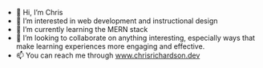 - 👋 Hi, I’m Chris
- 👀 I’m interested in web development and instructional design
- 🌱 I’m currently learning the MERN stack
- 💞️ I’m looking to collaborate on anything interesting, especially ways that make learning experiences more engaging and effective.
- 📫 You can reach me through www.chrisrichardson.dev

<!---
richardsonchrisj/richardsonchrisj is a ✨ special ✨ repository because its `README.md` (this file) appears on your GitHub profile.
You can click the Preview link to take a look at your changes.
--->
